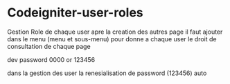 # Codeigniter-user-roles
Gestion Role de chaque user 
apre la creation des autres page il faut ajouter dans le menu (menu et sous-menu) pour donne a chaque user le droit de consultation de chaque page

dev
password 0000 or 123456

dans la gestion des user la renesialisation de password (123456) auto 
